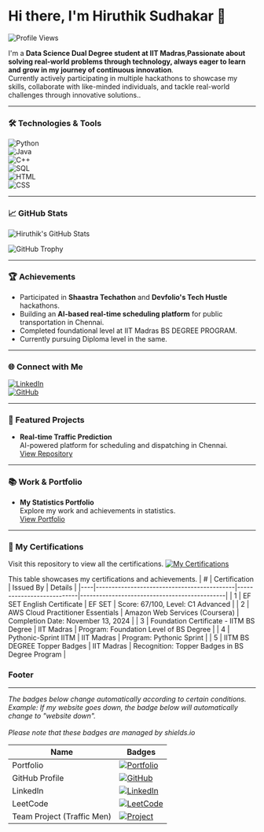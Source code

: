# Hi there, I'm Hiruthik Sudhakar 👋

![Profile Views](https://komarev.com/ghpvc/?username=HIRU-VIRU&color=blue&style=flat-square)

I'm a **Data Science Dual Degree student at IIT Madras**,**Passionate about solving real-world problems through technology, always eager to learn and grow in my journey of continuous innovation**.  
Currently actively participating in multiple hackathons to showcase my skills, collaborate with like-minded individuals, and tackle real-world challenges through innovative solutions..

---

### 🛠️ Technologies & Tools
![Python](https://img.shields.io/badge/Python-3776AB?style=flat&logo=python&logoColor=white)  
![Java](https://img.shields.io/badge/Java-ED8B00?style=flat&logo=java&logoColor=white)  
![C++](https://img.shields.io/badge/C++-00599C?style=flat&logo=cplusplus&logoColor=white)  
![SQL](https://img.shields.io/badge/SQL-4479A1?style=flat&logo=mysql&logoColor=white)  
![HTML](https://img.shields.io/badge/HTML-E34F26?style=flat&logo=html5&logoColor=white)  
![CSS](https://img.shields.io/badge/CSS-1572B6?style=flat&logo=css3&logoColor=white)

---
### 📈 GitHub Stats

![Hiruthik's GitHub Stats](https://github-readme-stats.vercel.app/api?username=HIRU-VIRU&show_icons=true&count_private=true&hide_title=true)

![GitHub Trophy](https://github-profile-trophy.vercel.app/?username=HIRU-VIRU)


---

### 🏆 Achievements
- Participated in **Shaastra Techathon** and **Devfolio's Tech Hustle** hackathons.  
- Building an **AI-based real-time scheduling platform** for public transportation in Chennai.  
- Completed foundational level at IIT Madras BS DEGREE PROGRAM.
- Currently pursuing Diploma level in the same.

---

### 🌐 Connect with Me
[![LinkedIn](https://img.shields.io/badge/LinkedIn-blue?style=flat&logo=linkedin)](https://www.linkedin.com/in/hiruthik-sudhakar/)  
[![GitHub](https://img.shields.io/badge/GitHub-100000?style=flat&logo=github&logoColor=white)](https://github.com/HIRU-VIRU)  

---

### 🚀 Featured Projects
- **Real-time Traffic Prediction**  
  AI-powered platform for scheduling and dispatching in Chennai.  
  [View Repository](https://github.com/HIRU-VIRU/traffic-men)

---

### 📚 Work & Portfolio
- **My Statistics Portfolio**  
  Explore my work and achievements in statistics.  
  [View Portfolio](https://sites.google.com/ds.study.iitm.ac.in/hiruthiksudhakar-portfolio/home)

---
### 📜 My Certifications

Visit this repository to view all the certifications.
[![My Certifications](https://img.shields.io/badge/My%20Certifications-Repo-blue)](https://github.com/HIRU-VIRU/My-Certifications)



This table showcases my certifications and achievements.
| #  | Certification                                | Issued By                 | Details                                      |
|----|--------------------------------------------|---------------------------|----------------------------------------------|
| 1  | EF SET English Certificate                | EF SET                    | Score: 67/100, Level: C1 Advanced           |
| 2  | AWS Cloud Practitioner Essentials         | Amazon Web Services (Coursera) | Completion Date: November 13, 2024        |
| 3  | Foundation Certificate - IITM BS Degree   | IIT Madras                 | Program: Foundation Level of BS Degree      |
| 4  | Pythonic-Sprint IITM                      | IIT Madras                 | Program: Pythonic Sprint                    |
| 5  | IITM BS DEGREE Topper Badges              | IIT Madras                 | Recognition: Topper Badges in BS Degree Program |


### Footer
---
  *The badges below change automatically according to certain conditions. <br> Example: If my website goes down, the badge below will automatically change to "website down". <br><br> Please note that these badges are managed by shields.io*
  
  | Name | Badges |
  | ---- | ------ |
  | Portfolio | [![Portfolio](https://img.shields.io/website?down_message=Website%20down.&up_message=It's%20working%20fine!&url=https://sites.google.com/ds.study.iitm.ac.in/hiruthiksudhakar-portfolio/home)](https://sites.google.com/ds.study.iitm.ac.in/hiruthiksudhakar-portfolio/home) |
  | GitHub Profile | [![GitHub](https://img.shields.io/website?down_message=GitHub%20profile%20down.&up_message=It's%20working%20fine!&url=https://github.com/HIRU-VIRU)](https://github.com/HIRU-VIRU) |
  | LinkedIn | [![LinkedIn](https://img.shields.io/website?down_message=LinkedIn%20profile%20down.&up_message=It's%20working%20fine!&url=https://www.linkedin.com/in/hiruthik-sudhakar/)](https://www.linkedin.com/in/hiruthik-sudhakar/) |
  | LeetCode | [![LeetCode](https://img.shields.io/website?down_message=LeetCode%20profile%20down.&up_message=It's%20working%20fine!&url=https://leetcode.com/u/HiruthikSudhakar/)](https://leetcode.com/u/HiruthikSudhakar/) |
  | Team Project (Traffic Men) | [![Project](https://img.shields.io/website?down_message=Project%20down.&up_message=It's%20working%20fine!&url=https://kishoreb.xyz/traffic-men.github.io/)](https://kishoreb.xyz/traffic-men.github.io/) |
